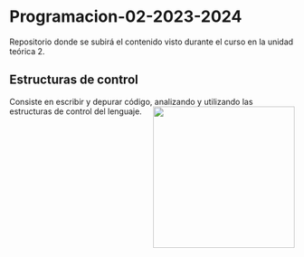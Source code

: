 # Programacion-02-2023-2024
Repositorio donde se subirá el contenido visto durante el curso en la unidad teórica 2.

<h2>Estructuras de control</h2>
Consiste en escribir y depurar código, analizando y utilizando las estructuras de control del
lenguaje.
<picture> <img align="right" src="https://github.com/7oSkaaa/7oSkaaa/blob/main/Images/Right_Side.gif?raw=true" width = 250px></picture>
